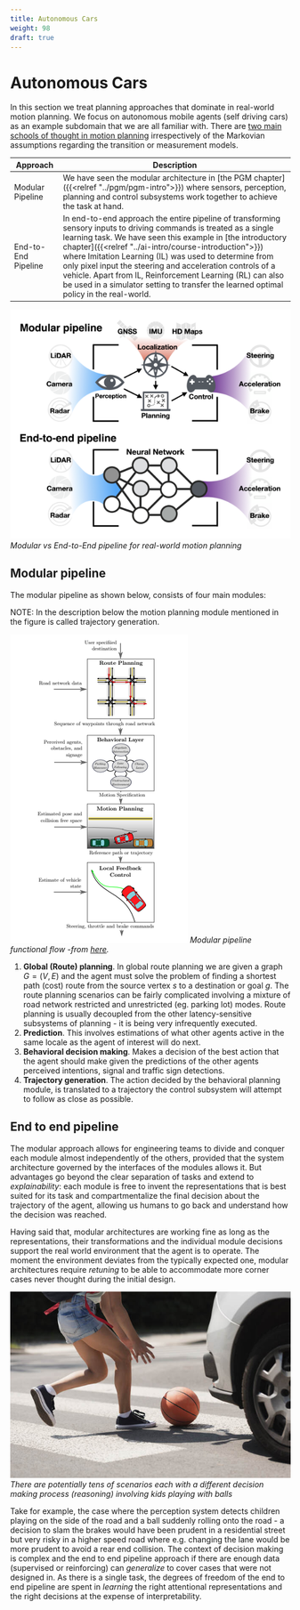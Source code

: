 ```yaml
---
title: Autonomous Cars
weight: 98
draft: true
---
```


# Autonomous Cars

In this section we treat planning approaches that dominate in real-world motion planning. We focus on autonomous mobile agents (self driving cars) as an example subdomain that we are all familiar with. There are [two main schools of thought in motion planning](https://arxiv.org/pdf/2003.06404.pdf) irrespectively of the Markovian assumptions regarding the transition or measurement models. 

|  Approach  |  Description   |     
| --- | --- | 
|  Modular Pipeline  |  We have seen the modular architecture in [the PGM chapter]({{<relref "../pgm/pgm-intro">}}) where sensors, perception, planning and control subsystems work together to achieve the task at hand. |
|  End-to-End Pipeline |  In end-to-end approach the entire pipeline of transforming sensory inputs to driving commands is treated as a single learning task. We have seen this example in [the introductory chapter]({{<relref "../ai-intro/course-introduction">}}) where Imitation Learning (IL) was used to determine from only pixel input the steering and acceleration controls of a vehicle. Apart from IL, Reinforcement Learning (RL) can also be used in a simulator setting to transfer the learned optimal policy in the real-world. |

![planning-approaches](images/planning-approaches.png#center)
*Modular vs End-to-End pipeline for real-world motion planning*

## Modular pipeline

The modular pipeline as shown below, consists of four main modules:

NOTE: In the description below the motion planning module mentioned in the figure is called trajectory generation.

![modular-pipeline](images/modular-pipeline.png#center)
*Modular pipeline functional flow -from [here](https://arxiv.org/pdf/1604.07446.pdf).*

1. **Global (Route) planning**. In global route planning we are given a graph $G=(V, E)$ and the agent must solve the problem of finding a shortest path (cost) route from the source vertex $s$ to a destination or goal $g$.  The route planning scenarios can be fairly complicated involving a mixture of  road network restricted and unrestricted (eg. parking lot) modes. Route planning is usually decoupled from the other latency-sensitive subsystems of planning - it is being very infrequently executed.   
2. **Prediction**. This involves estimations of what other agents active in the same locale as the agent of interest will do next. 
3. **Behavioral decision making**. Makes a decision of the best action that the agent should make given the predictions of the other agents perceived intentions, signal and traffic sign detections. 
4. **Trajectory generation**. The action decided by the behavioral planning module, is translated to a trajectory the control subsystem will attempt to follow as close as possible. 

## End to end pipeline

The modular approach allows for engineering teams to divide and conquer each module almost independently of the others, provided that the system architecture governed by the interfaces of the modules allows it. But advantages go beyond the clear separation of tasks and extend to _explainability_: each module is free to invent the representations that is best suited for its task and compartmentalize the final decision about the trajectory of the agent, allowing us humans to go back and understand how the decision was reached. 

Having said that, modular architectures are working fine as long as the representations, their transformations and the individual module decisions support the real world environment that the agent is to operate. The moment the environment deviates from the typically expected one, modular architectures require _retuning_ to be able to accommodate more corner cases never thought during the initial design. 

![ball-road](images/ball-road.jpg#center)
*There are potentially tens of scenarios each with a different decision making process (reasoning) involving kids playing with balls*

Take for example, the case where the perception system detects children playing on the side of the road and a ball suddenly rolling onto the road - a decision to slam the brakes would have been prudent in a residential street but very risky in a higher speed road where e.g. changing the lane would be more prudent to avoid a rear end collision. The context of decision making is complex and the end to end pipeline approach if there are enough data (supervised or reinforcing) can _generalize_ to cover cases that were not designed in. As there is a single task, the degrees of freedom of the end to end pipeline are spent in _learning_ the right attentional representations and the right decisions at the expense of interpretability.
